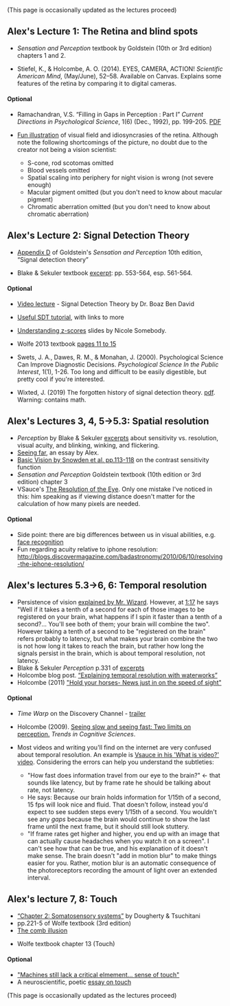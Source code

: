(This page is occasionally updated as the lectures proceed)

## Alex's Lecture 1: The Retina and blind spots

* *Sensation and Perception* textbook by Goldstein (10th or 3rd edition) chapters 1 and 2.

* Stiefel, K., & Holcombe, A. O. (2014). EYES, CAMERA,  ACTION! *Scientific American Mind*, (May/June), 52–58. Available on Canvas.
Explains some features of the retina by comparing it to digital cameras.

#### Optional

* Ramachandran, V.S. “Filling in Gaps in Perception : Part I” *Current Directions in Psychological Science*, 1(6) (Dec., 1992), pp. 199-205. [PDF](https://journals.sagepub.com/doi/pdf/10.1111/1467-9566.ep10770411?casa_token=gk-nAnLdrIEAAAAA:VgV4uYxaAPDJry3c9grbUrBdHy_W5xPuEYRRnGhhBussFk0zOITezSMc2-rQNknjO3-bW828l-wyRcs)

* [Fun illustration](http://xkcd.com/1080/) of visual field and idiosyncrasies of the retina. Although note the following shortcomings of the picture, no doubt due to the creator not being a vision scientist:
    + S-cone, rod scotomas omitted
    + Blood vessels omitted
    + Spatial scaling into periphery for night vision is wrong (not severe enough)
    + Macular pigment omitted (but you don't need to know about macular pigment)
    + Chromatic aberration omitted (but you don't need to know about chromatic aberration)


## Alex's Lecture 2: Signal Detection Theory

* [Appendix D](AppendixD_Sensation_Perception_10th_edition_Signal_detection_theory.pdf) of Goldstein's *Sensation and Perception* 10th edition, “Signal detection theory”

* Blake & Sekuler textbook [excerpt](SDT_Sekuler&Blake(2002).pdf): pp. 553-564, esp. 561-564. 

#### Optional

* [Video lecture](https://www.youtube.com/watch?v=gRQmTp6W3UA) - Signal Detection Theory by Dr. Boaz Ben David 

* [Useful SDT tutorial](http://wise.cgu.edu/wise-tutorials/tutorial-signal-detection-theory/signal-detection-vocabulary-2/), with links to more

* [Understanding z-scores](https://docs.google.com/presentation/d/1sPsRX_07k06j741RToPGsBjMARXRnJ4QXKZYlh9gM3I/edit#slide=id.g1b03eabb46_0_7) slides by Nicole Somebody.

* Wolfe 2013 textbook [pages 11 to 15](SDT_Wolfe(2013).pdf)

* Swets, J. A., Dawes, R. M., & Monahan, J. (2000). Psychological Science Can Improve Diagnostic Decisions. *Psychological Science In the Public Interest*, 1(1), 1-26.  Too long and difficult to be easily digestible, but pretty cool if you're interested.

* Wixted, J. (2019) The forgotten history of signal detection theory. [pdf](http://wixtedlab.ucsd.edu/publications/wixted2019/The_Forgotten_History_of_Signal_Detection_Theory.pdf). Warning: contains math.

## Alex's Lectures 3, 4, 5->5.3: Spatial resolution

* *Perception* by Blake & Sekuler [excerpts](libraryScanOfPerceptionByBlakeSekuler2006SpatialResolutionStuffPp95to99_102to103_and331.pdf) about sensitivity vs. resolution, visual acuity, and blinking, winking, and flickering. <!-- I have the whole textbook in the Readings folder -->
* [Seeing far](SeeingFarPSYC3013_2019.docx), an essay by Alex.
* [Basic Vision by Snowden et al. pp.113-118](SnowdenBasicVision113to118contrastSensitivityFunction.pdf) on the contrast sensitivity function
* *Sensation and Perception* Goldstein textbook (10th edition or 3rd edition) chapter 3
* VSauce's [The Resolution of the Eye](https://www.youtube.com/watch?v=4I5Q3UXkGd0&t=330s). Only one mistake I've noticed in this: him speaking as if viewing distance doesn't matter for the calculation of how many pixels are needed.

<!-- * ![Have you thanked your visual system today? It creates a model of what's out there, so you don't have to.](trappedInsideTheBrainSplotchesOfLightXKCD.png)
-->

#### Optional

* Side point: there are big differences between us in visual abilities, e.g. [face recognition](http://www.newyorker.com/magazine/2016/08/22/londons-super-recognizer-police-force?mbid=social_twitter)
* Fun regarding acuity relative to iphone resolution: http://blogs.discovermagazine.com/badastronomy/2010/06/10/resolving-the-iphone-resolution/

## Alex's lectures 5.3->6, 6: Temporal resolution

* Persistence of vision [explained by Mr. Wizard](https://www.youtube.com/watch?v=YismwdgMIRc). However, at [1:17](http://www.youtube.com/watch?v=YismwdgMIRc&t=1m17s) he says "Well if it takes a tenth of a second for each of those images to be registered on your brain, what happens if I spin it faster than a tenth of a second?... You'll see both of them; your brain will combine the two". However taking a tenth of a second to be "registered on the brain" refers probably to latency, but what makes your brain combine the two is not how long it takes to reach the brain, but rather how long the signals persist in the brain, which is about temporal resolution, not latency.
* Blake & Sekuler *Perception* p.331 of [excerpts](libraryScanOfPerceptionByBlakeSekuler2006SpatialResolutionStuffPp95to99_102to103_and331.pdf)
* Holcombe blog post. [“Explaining temporal resolution with waterworks”](http://bit.ly/m3eVSu)
* Holcombe (2011) ["Hold your horses- News just in on the speed of sight"](http://theconversation.edu.au/hold-your-horses-news-just-in-on-the-speed-of-sight-760)

#### Optional

* *Time Warp* on the Discovery Channel - [trailer](https://www.youtube.com/watch?v=X0-TbUUXDtM)
* Holcombe (2009). [Seeing slow and seeing fast: Two limits on perception.](Holcombe2009Seeing_slow_and_seeing_fast.pdf) *Trends in Cognitive Sciences*.   

* Most videos and writing you'll find on the internet are very confused about temporal resolution. An example is [Vsauce in his 'What is video?' video](https://www.youtube.com/watch?annotation_id=annotation_2389778551&feature=iv&src_vid=4I5Q3UXkGd0&v=buSaywCF6E8). Considering the errors can help you understand the subtleties: 
    + "How fast does information travel from our eye to the brain?" <- that sounds like latency, but by frame rate he should be talking about rate, not latency.
    + He says: Because our brain holds information for 1/15th of a second, 15 fps will look nice and fluid. That doesn't follow, instead you'd expect to see sudden steps every 1/15th of a second. You wouldn't see any *gaps* because the brain would continue to show the last frame until the next frame, but it should still look stuttery.
    + "If frame rates get higher and higher, you end up with an image that can actually cause headaches when you watch it on a screen". I can't see how that can be true, and his explanation of it doesn't make sense. The brain doesn't "add in motion blur" to make things easier for you. Rather, motion blur is an automatic consequence of the photoreceptors recording the amount of light over an extended interval.
    

## Alex's lecture 7, 8: Touch

* [“Chapter 2: Somatosensory systems”](https://nba.uth.tmc.edu/neuroscience/m/s2/chapter02.html) by Dougherty & Tsuchitani 
* pp.221-5 of Wolfe textbook (3rd edition)
* [The comb illusion](https://alexholcombe.wordpress.com/2014/07/16/tactile-perception-demonstration-the-comb-illusion/)
<!--* Pain chapter, pp. 209-13, Purves et al., Neuroscience, Sinauer. On e-reserve-->
* Wolfe textbook chapter 13 (Touch)

#### Optional

* ["Machines still lack a critical elmement... sense of touch"](https://www.nytimes.com/2014/09/02/science/robot-touch.html?mcubz=0&_r=0)
* A neuroscientific, poetic [essay on touch](https://aeon.co/essays/it-takes-neuroscience-and-poetry-to-map-the-tributaries-of-touch)

(This page is occasionally updated as the lectures proceed)

